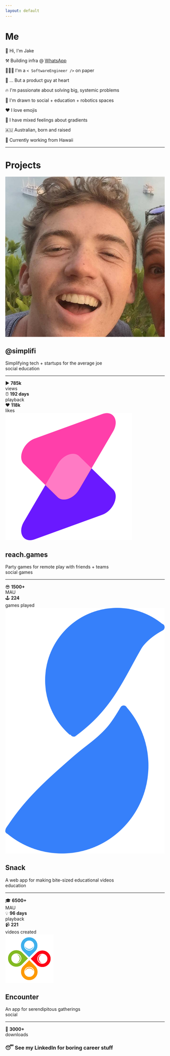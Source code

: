 ```yaml
---
layout: default
---
```


# Me

<div class='card'>
  <p>👋 Hi, I'm Jake</p>
</div>

<div class='card'>
  <p>⚒️  Building infra @ <a href='http://whatsapp.com/' target='_blank'>WhatsApp</a></p>
</div>

<div class='card'>
  <p>👨🏻‍💻 I'm a <code>< SoftwareEngineer /></code> on paper</p>
</div>

<div class='card'>
  <p>🧱 ... But a product guy at heart</p>
</div>

<div class='card'>
  <p>🔥 I'm passionate about solving big, systemic problems</p>
</div>

<div class='card'>
  <p>🤔 I'm drawn to social + education + robotics spaces</p>
</div>

<div class='card'>
  <p>❤️  I love emojis</p>
</div>

<div class='card'>
  <p>🌈 I have mixed feelings about gradients</p>
</div>

<div class='card'>
  <p>🇦🇺 Australian, born and raised</p>
</div>

<div class='card'>
  <p>🌴 Currently working from Hawaii</p>
</div>

* * *

# Projects

<div class='card clickable' onclick="window.open('https://www.tiktok.com/@simplifi','_blank');">
  <div class='header'>
    <img src="/assets/img/logo.jpg" />
    <div class='details'>
      <h2><a>@simplifi</a></h2>
      <span>Simplifying tech + startups for the average joe</span>
      <div class='tag-container'>
        <span class='tag'>social</span>
        <span class='tag'>education</span>
      </div>
    </div>
  </div>
  <hr />
  <div class='stats'>
    <div class='item'>
      <span class='emoji'>▶️</span>
      <span>
        <strong>785k</strong>
        <br/>
        views
      </span>
    </div>
    <div class='item'>
      <span class='emoji'>⏰</span>
      <span>
        <strong>192 days</strong>
        <br/>
        playback
      </span>
    </div>
    <div class='item'>
      <span class='emoji'>❤️</span>
      <span>
        <strong>118k</strong>
        <br/>
        likes
      </span>
    </div>
  </div>
</div>

<div class='separator'></div>

<div class='card clickable' onclick="window.open('https://www.reach.games','_blank');">
  <div class='header'>
    <img src="/assets/img/reach-games.png" />
    <div class='details'>
      <h2><a>reach.games</a></h2>
      <span>Party games for remote play with friends + teams</span>
      <div class='tag-container'>
        <span class='tag'>social</span>
        <span class='tag'>games</span>
      </div>
    </div>
  </div>
  <hr />
  <div class='stats'>
    <div class='item'>
      <span class='emoji'>😎</span>
      <span>
        <strong>1500+</strong>
        <br/>
        MAU
      </span>
    </div>
    <div class='item'>
      <span class='emoji'>🕹️</span>
      <span>
        <strong>224</strong>
        <br/>
        games played
      </span>
    </div>
  </div>
</div>

<div class='separator'></div>

<div class='card clickable' onclick="window.open('https://www.snackapp.io','_blank');">
  <div class='header'>
    <img src="/assets/img/snack.svg" />
    <div class='details'>
      <h2><a>Snack</a></h2>
      <span>A web app for making bite-sized educational videos</span>
      <div class='tag-container'>
        <span class='tag'>education</span>
      </div>
    </div>
  </div>
  <hr />
  <div class='stats'>
    <div class='item'>
      <span class='emoji'>🎓</span>
      <span>
        <strong>6500+</strong>
        <br/>
        MAU
      </span>
    </div>
    <div class='item'>
      <span class='emoji'>💡</span>
      <span>
        <strong>96 days</strong>
        <br/>
        playback
      </span>
    </div>
    <div class='item'>
      <span class='emoji'>📹</span>
      <span>
        <strong>221</strong>
        <br/>
        videos created
      </span>
    </div>
  </div>
</div>

<div class='separator'></div>

<div class='card clickable' onclick="window.open('https://github.com/earthtojake/encounter','_blank');">
  <div class='header'>
    <img src="/assets/img/encounter.png" />
    <div class='details'>
      <h2><a>Encounter</a></h2>
      <span>An app for serendipitous gatherings</span>
      <div class='tag-container'>
        <span class='tag'>social</span>
      </div>
    </div>
  </div>
  <hr />
  <div class='stats'>
    <div class='item'>
      <span class='emoji'>📲</span>
      <span>
        <strong>3000+</strong>
        <br/>
        downloads
      </span>
    </div>
  </div>
</div>

<div class='separator'></div>

<div class='card clickable' onclick="window.open('https://www.linkedin.com/in/jake-fitzgerald-680855b1/','_blank');">
  <h3>😴 See my <a>LinkedIn</a> for boring career stuff</h3>
</div>